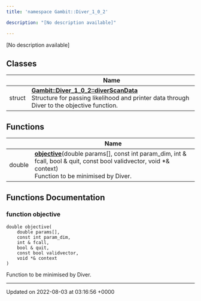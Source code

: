 ```yaml
---
title: 'namespace Gambit::Diver_1_0_2'

description: "[No description available]"

---
```







[No description available]

## Classes

|                | Name           |
| -------------- | -------------- |
| struct | **[Gambit::Diver_1_0_2::diverScanData](/documentation/code/gambit_sphinx/classes/structgambit_1_1diver__1__0__2_1_1diverscandata/)** <br>Structure for passing likelihood and printer data through Diver to the objective function.  |

## Functions

|                | Name           |
| -------------- | -------------- |
| double | **[objective](/documentation/code/gambit_sphinx/namespaces/namespacegambit_1_1diver__1__0__2/#function-objective)**(double params[], const int param_dim, int & fcall, bool & quit, const bool validvector, void *& context)<br>Function to be minimised by Diver.  |


## Functions Documentation

### function objective

```
double objective(
    double params[],
    const int param_dim,
    int & fcall,
    bool & quit,
    const bool validvector,
    void *& context
)
```

Function to be minimised by Diver. 





-------------------------------

Updated on 2022-08-03 at 03:16:56 +0000